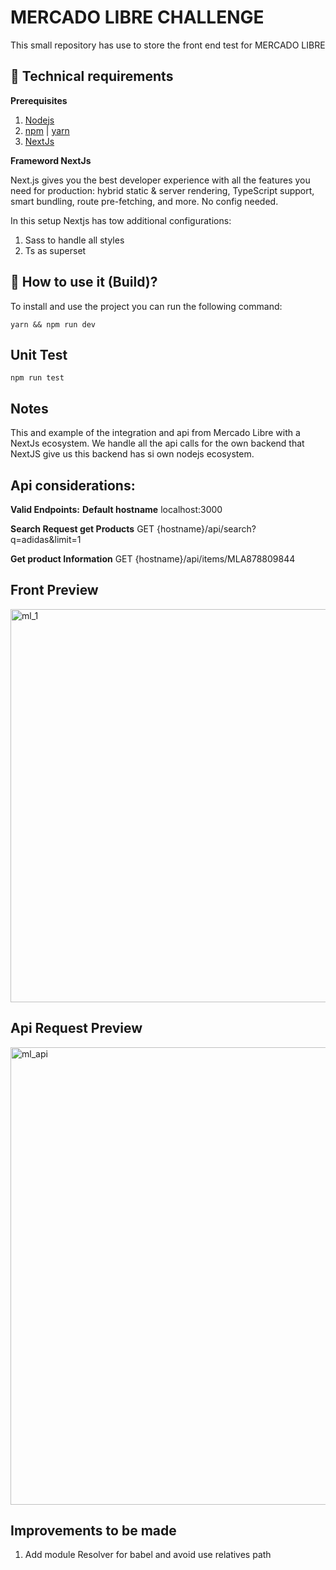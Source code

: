 # MERCADO LIBRE CHALLENGE

This small repository has use to store the front end test for MERCADO LIBRE

##  :floppy_disk: Technical requirements

**Prerequisites**

1. [Nodejs](https://nodejs.dev/)
2. [npm](https://www.npmjs.com/) | [yarn](https://yarnpkg.com/)
3. [NextJs](https://nextjs.org/)

**Frameword NextJs**

Next.js gives you the best developer experience with all the features you need for production: hybrid static & server rendering, TypeScript support, smart bundling, route pre-fetching, and more. No config needed.

In this setup Nextjs has tow additional configurations:

1. Sass to handle all styles
2. Ts  as superset

##  :rocket: How to use it (Build)?

To install and use the project you can run the following command: 
```
yarn && npm run dev
```

## Unit Test
```
npm run test
```

## Notes

This and example of the integration and api from Mercado Libre with a NextJs ecosystem. We handle all the api calls for the own backend that NextJS give us this backend has si own nodejs ecosystem.

## Api considerations:

**Valid Endpoints:**
  **Default hostname** localhost:3000

  **Search Request get Products**
    GET {hostname}/api/search?q=adidas&limit=1

  **Get product Information**
    GET {hostname}/api/items/MLA878809844

## Front Preview
<img width="629" alt="ml_1" src="https://user-images.githubusercontent.com/42686771/120083969-141af000-c092-11eb-84fa-3a6a41ead72c.png">

## Api Request Preview
<img width="732" alt="ml_api" src="https://user-images.githubusercontent.com/42686771/120084001-60fec680-c092-11eb-8388-40bf4229bfeb.png">

## Improvements to be made

1. Add module Resolver for babel and avoid use relatives path
